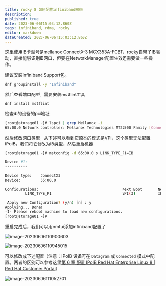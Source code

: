 ```yaml
---
title: rocky 8 如何配置infiniband网络
description: 
published: true
date: 2023-06-06T15:03:12.860Z
tags: infiniband, rdma, rocky
editor: markdown
dateCreated: 2023-06-06T15:03:12.860Z
---
```




这里使用IB卡型号是mellanox ConnectX-3 MCX353A-FCBT。rocky自带了IB驱动，直接能够识别IB网口，但要在NetworkManager配置生效还需要做一些操作。

建议安装Infiniband Support包。

```bash
dnf groupinstall -y "Infiniband"
```

然后查看端口配型，需要安装mstflint工具

```
dnf install mstflint
```

检查ib的设备的pci地址

```bash
[root@storage01 ~]# lspci | grep Mellanox -i
65:00.0 Network controller: Mellanox Technologies MT27500 Family [ConnectX-3]
```

然后修改网口类型，从下述可以看到它原本的模式是VPI，这个类型无法配置IPoIB，我们将它修改为IB类型，然后重启机器

```bash
[root@storage01 ~]# mstconfig -d 65:00.0 s LINK_TYPE_P1=IB

Device #1:
----------

Device type:    ConnectX3
Device:         65:00.0

Configurations:                                      Next Boot       New
         LINK_TYPE_P1                                VPI(3)          IB(1)

 Apply new Configuration? (y/n) [n] : y
Applying... Done!
-I- Please reboot machine to load new configurations.
[root@storage01 ~]#
```

重启完成后，我们可以用nmtui添加infiniband配置了

![image-20230606110900603](https://yhblog-1254039996.cos.ap-guangzhou.myqcloud.com/img-blog/image-20230606110900603.png)

![image-20230606110945015](https://yhblog-1254039996.cos.ap-guangzhou.myqcloud.com/img-blog/image-20230606110945015.png)

可以修改成下述配置（注意：IPoIB 设备可在 `Datagram` 或 `Connected` 模式中配置。两者的区别可以参考这里[第 6 章 配置 IPoIB Red Hat Enterprise Linux 8 | Red Hat Customer Portal](https://access.redhat.com/documentation/zh-cn/red_hat_enterprise_linux/8/html/configuring_infiniband_and_rdma_networks/configuring-ipoib_configuring-infiniband-and-rdma-networks)）

![image-20230606111052701](https://yhblog-1254039996.cos.ap-guangzhou.myqcloud.com/img-blog/image-20230606111052701.png)